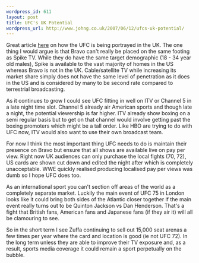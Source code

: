 ```yaml
--- 
wordpress_id: 611
layout: post
title: UFC's UK Potential
wordpress_url: http://www.johng.co.uk/2007/06/12/ufcs-uk-potential/
---
```

Great article <a href="http://mmareview.blogspot.com/2007/06/can-ufc-crack-uk-market.html">here</a> on how the UFC is being portrayed in the UK. The one thing I would argue is that Bravo can't really be placed on the same footing as Spike TV. While they do have the same target demographic (18 - 34 year old males), Spike is available to the vast majority of homes in the US whereas Bravo is not in the UK. Cable/satellite TV while increasing its market share simply does not have the same level of penetration as it does in the US and is considered by many to be second rate compared to terrestrial broadcasting.

As it continues to grow I could see UFC fitting in well on ITV or Channel 5 in a late night time slot. Channel 5 already air American sports and though late a night, the potential viewership is far higher. ITV already show boxing on a semi regular basis but to get on that channel would involve getting past the boxing promoters which might be a tall order. Like HBO are trying to do with UFC now, ITV would also want to use their own broadcast team.

For now I think the most important thing UFC needs to do is maintain their presence on Bravo but ensure that all shows are available live on pay per view. Right now UK audiences can only purchase the local fights (70, 72), US cards are shown cut down and edited the night after which is completely unacceptable. WWE quickly realised producing localised pay per views was dumb so I hope UFC does too.

As an international sport you can't section off areas of the world as a completely separate market. Luckily the main event of UFC 75 in London looks like it could bring both sides of the Atlantic closer together if the main event really turns out to be Quinton Jackson vs Dan Henderson. That's a fight that British fans, American fans and Japanese fans (if they air it) will all be clamouring to see.

So in the short term I see Zuffa continuing to sell out 15,000 seat arenas a few times per year where the card and location is good (ie not UFC 72). In the long term unless they are able to improve their TV exposure and, as a result, sports media coverage it could remain a sport perpetually on the bubble.
